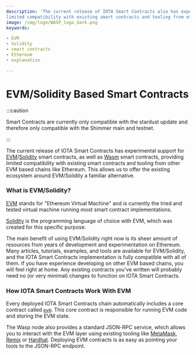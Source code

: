 ```yaml
---
description: 'The current release of IOTA Smart Contracts also has experimental support for EVM/Solidity, providing
limited compatibility with existing smart contracts and tooling from other EVM based chains like Ethereum.'
image: /img/logo/WASP_logo_dark.png
keywords:

- EVM
- Solidity
- smart contracts
- Ethereum
- explanation

---
```


# EVM/Solidity Based Smart Contracts

:::caution

Smart Contracts are currently only compatible with the stardust update and therefore only compatible with the Shimmer
main and testnet.

:::

The current release of IOTA Smart Contracts has experimental support
for [EVM](https://ethereum.org/en/developers/docs/evm/)/[Solidity](https://docs.soliditylang.org/en/v0.8.16/) smart
contracts, as well as [Wasm](/wasp-wasm/introduction/) smart contracts, providing limited compatibility with existing smart contracts and
tooling from other EVM based chains like Ethereum. This allows us to offer the existing ecosystem around EVM/Solidity a
familiar alternative.

### What is EVM/Solidity?

[EVM](https://ethereum.org/en/developers/docs/evm/) stands for "Ethereum Virtual Machine" and is currently the tried and
tested virtual machine running most smart contract implementations.

[Solidity](https://soliditylang.org/) is the programming language of choice with EVM, which was created for this
specific purpose.

The main benefit of using EVM/Solidity right now is its sheer amount of resources from years of development and
experimentation on Ethereum. Many articles, tutorials, examples, and tools are available for EVM/Solidity, and the IOTA
Smart Contracts implementation is fully compatible with all of them. If you have experience developing on other EVM
based chains, you will feel right at home. Any existing contracts you've written will probably need no (or very minimal)
changes to function on IOTA Smart Contracts.

### How IOTA Smart Contracts Work With EVM

Every deployed IOTA Smart Contracts chain automatically includes a core contract
called [`evm`](/wasp-wasm/reference/core-contracts/evm/). This core contract is responsible for running EVM code and
storing the EVM state.

The Wasp node also provides a standard JSON-RPC service, which allows you to interact with the EVM layer using existing
tooling like [MetaMask](https://metamask.io/), [Remix](https://remix.ethereum.org/) or [Hardhat](https://hardhat.org/).
Deploying EVM contracts is as easy as pointing your tools to the JSON-RPC endpoint.
